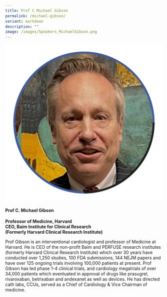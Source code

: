 ```yaml
---
title: Prof C Michael Gibson
permalink: /michael-gibson/
variant: markdown
description: ""
image: /images/Speakers_MichaelGibson.png
---
```

<div class="row">
<div class="col is-3">
<img src="/images/Speakers_MichaelGibson.png">
</div>
<div class="col is-9 speaker-details">
	<h4><b>Prof C. Michael Gibson</b></h4>
<b>
Professor of Medicine, Harvard<br>
CEO, Baim Institute for Clinical Research<br>
(Formerly Harvard Clinical Research Institute)</b>
	
<p>Prof Gibson is an interventional cardiologist and professor of Medicine at Harvard. He is CEO of the non-profit Baim and PERFUSE research institutes (formerly Harvard Clinical Research Institute) which over 30 years have conducted over 1,250 studies, 100 FDA submissions, 144 NEJM papers and have over 125 ongoing trials involving 100,000 patients at present. Prof Gibson has led phase 1-4 clinical trials, and cardiology megatrials of over 34,000 patients which eventuated in approval of drugs like prasugrel, rivaroxaban, betrixaban and andexanet as well as devices. He has directed cath labs, CCUs, served as a Chief of Cardiology &amp; Vice Chairman of medicine.
</p>
</div>
</div>